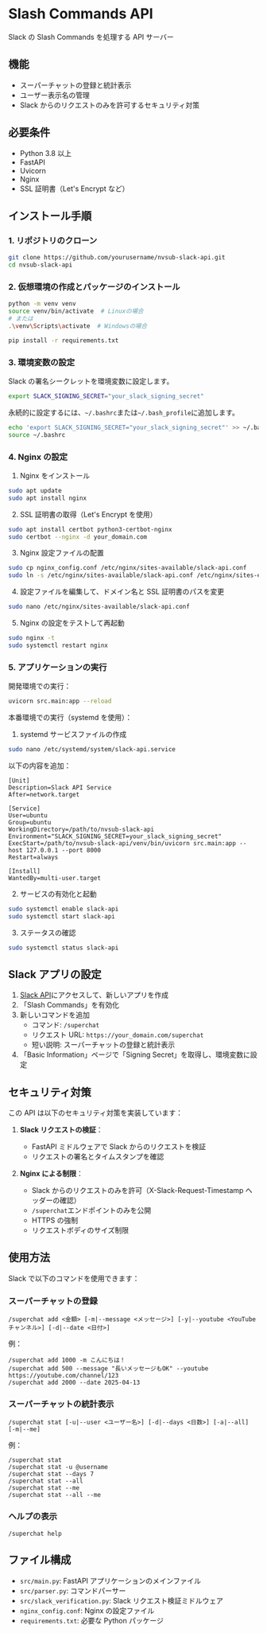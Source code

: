# Slash Commands API

Slack の Slash Commands を処理する API サーバー

## 機能

- スーパーチャットの登録と統計表示
- ユーザー表示名の管理
- Slack からのリクエストのみを許可するセキュリティ対策

## 必要条件

- Python 3.8 以上
- FastAPI
- Uvicorn
- Nginx
- SSL 証明書（Let's Encrypt など）

## インストール手順

### 1. リポジトリのクローン

```bash
git clone https://github.com/yourusername/nvsub-slack-api.git
cd nvsub-slack-api
```

### 2. 仮想環境の作成とパッケージのインストール

```bash
python -m venv venv
source venv/bin/activate  # Linuxの場合
# または
.\venv\Scripts\activate  # Windowsの場合

pip install -r requirements.txt
```

### 3. 環境変数の設定

Slack の署名シークレットを環境変数に設定します。

```bash
export SLACK_SIGNING_SECRET="your_slack_signing_secret"
```

永続的に設定するには、`~/.bashrc`または`~/.bash_profile`に追加します。

```bash
echo 'export SLACK_SIGNING_SECRET="your_slack_signing_secret"' >> ~/.bashrc
source ~/.bashrc
```

### 4. Nginx の設定

1. Nginx をインストール

```bash
sudo apt update
sudo apt install nginx
```

2. SSL 証明書の取得（Let's Encrypt を使用）

```bash
sudo apt install certbot python3-certbot-nginx
sudo certbot --nginx -d your_domain.com
```

3. Nginx 設定ファイルの配置

```bash
sudo cp nginx_config.conf /etc/nginx/sites-available/slack-api.conf
sudo ln -s /etc/nginx/sites-available/slack-api.conf /etc/nginx/sites-enabled/
```

4. 設定ファイルを編集して、ドメイン名と SSL 証明書のパスを変更

```bash
sudo nano /etc/nginx/sites-available/slack-api.conf
```

5. Nginx の設定をテストして再起動

```bash
sudo nginx -t
sudo systemctl restart nginx
```

### 5. アプリケーションの実行

開発環境での実行：

```bash
uvicorn src.main:app --reload
```

本番環境での実行（systemd を使用）：

1. systemd サービスファイルの作成

```bash
sudo nano /etc/systemd/system/slack-api.service
```

以下の内容を追加：

```
[Unit]
Description=Slack API Service
After=network.target

[Service]
User=ubuntu
Group=ubuntu
WorkingDirectory=/path/to/nvsub-slack-api
Environment="SLACK_SIGNING_SECRET=your_slack_signing_secret"
ExecStart=/path/to/nvsub-slack-api/venv/bin/uvicorn src.main:app --host 127.0.0.1 --port 8000
Restart=always

[Install]
WantedBy=multi-user.target
```

2. サービスの有効化と起動

```bash
sudo systemctl enable slack-api
sudo systemctl start slack-api
```

3. ステータスの確認

```bash
sudo systemctl status slack-api
```

## Slack アプリの設定

1. [Slack API](https://api.slack.com/apps)にアクセスして、新しいアプリを作成
2. 「Slash Commands」を有効化
3. 新しいコマンドを追加
   - コマンド: `/superchat`
   - リクエスト URL: `https://your_domain.com/superchat`
   - 短い説明: スーパーチャットの登録と統計表示
4. 「Basic Information」ページで「Signing Secret」を取得し、環境変数に設定

## セキュリティ対策

この API は以下のセキュリティ対策を実装しています：

1. **Slack リクエストの検証**：

   - FastAPI ミドルウェアで Slack からのリクエストを検証
   - リクエストの署名とタイムスタンプを確認

2. **Nginx による制限**：
   - Slack からのリクエストのみを許可（X-Slack-Request-Timestamp ヘッダーの確認）
   - `/superchat`エンドポイントのみを公開
   - HTTPS の強制
   - リクエストボディのサイズ制限

## 使用方法

Slack で以下のコマンドを使用できます：

### スーパーチャットの登録

```
/superchat add <金額> [-m|--message <メッセージ>] [-y|--youtube <YouTubeチャンネル>] [-d|--date <日付>]
```

例：

```
/superchat add 1000 -m こんにちは！
/superchat add 500 --message "長いメッセージもOK" --youtube https://youtube.com/channel/123
/superchat add 2000 --date 2025-04-13
```

### スーパーチャットの統計表示

```
/superchat stat [-u|--user <ユーザー名>] [-d|--days <日数>] [-a|--all] [-m|--me]
```

例：

```
/superchat stat
/superchat stat -u @username
/superchat stat --days 7
/superchat stat --all
/superchat stat --me
/superchat stat --all --me
```

### ヘルプの表示

```
/superchat help
```

## ファイル構成

- `src/main.py`: FastAPI アプリケーションのメインファイル
- `src/parser.py`: コマンドパーサー
- `src/slack_verification.py`: Slack リクエスト検証ミドルウェア
- `nginx_config.conf`: Nginx の設定ファイル
- `requirements.txt`: 必要な Python パッケージ
